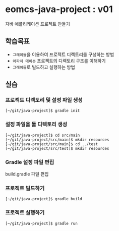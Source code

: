 # eomcs-java-project : v01

자바 애플리케이션 프로젝트 만들기

## 학습목표

- `그레이들`을 이용하여 프로젝트 디렉토리를 구성하는 방법
- `아파치 메이븐` 프로젝트의 디렉토리 구조를 이해하기
- `그레이들`로 빌드하고 실행하는 방법

## 실습

### 프로젝트 디렉토리 및 설정 파일 생성
```
[~/git/java-project]$ gradle init
```

### 설정 파일을 둘 디렉토리 생성

```
[~/git/java-project]$ cd src/main
[~/git/java-project/src/main]$ mkdir resources
[~/git/java-project/src/main]$ cd ../test
[~/git/java-project/src/test]$ mkdir resources
```

### Gradle 설정 파일 편집

build.gradle 파일 편집

### 프로젝트 빌드하기

```
[~/git/java-project]$ gradle build
```

### 프로젝트 실행하기

```
[~/git/java-project]$ gradle run
```
